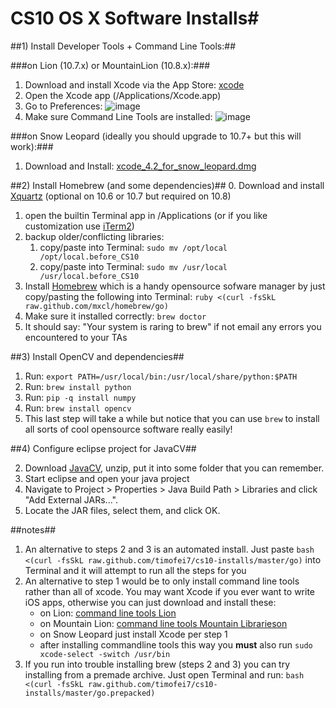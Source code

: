 # CS10 OS X Software Installs#






##1) Install Developer Tools + Command Line Tools:##

###on Lion (10.7.x) or MountainLion (10.8.x):###



1. Download and install Xcode via the App Store: [xcode](http://itunes.apple.com/us/app/xcode)
2. Open the Xcode app (/Applications/Xcode.app)
3. Go to Preferences:
![image](https://raw.github.com/timofei7/cs10-installs/master/images//goto_preferences.png)
4. Make sure Command Line Tools are installed:
![image](https://raw.github.com/timofei7/cs10-installs/master/images/preferences_window.png)


###on Snow Leopard (ideally you should upgrade to 10.7+ but this will work):###


1. Download and Install:  [xcode_4.2_for_snow_leopard.dmg](http://www.cs.dartmouth.edu/~tim/cs10/xcode_4.2_for_snow_leopard.dmg)



##2) Install Homebrew (and some dependencies)##
0. Download and install [Xquartz](http://xquartz.macosforge.org/) (optional on 10.6 or 10.7 but required on 10.8)
1. open the builtin Terminal app in /Applications (or if you like customization use [iTerm2](http://www.iterm2.com/))
2. backup older/conflicting libraries:
	1. copy/paste into Terminal: `sudo mv /opt/local /opt/local.before_CS10` 
	2. copy/paste into Terminal: `sudo mv /usr/local /usr/local.before_CS10`
3. Install [Homebrew](http://mxcl.github.com/homebrew/) which is a handy opensource sofware manager by just copy/pasting the following into Terminal:  `ruby <(curl -fsSkL raw.github.com/mxcl/homebrew/go)`
4. Make sure it installed correctly: `brew doctor`
5. It should say: "Your system is raring to brew" if not email any errors you encountered to your TAs

##3) Install OpenCV and dependencies##

1. Run: `export PATH=/usr/local/bin:/usr/local/share/python:$PATH`
2. Run: `brew install python`
3. Run: `pip -q install numpy`
4. Run: `brew install opencv`
3. This last step will take a while but notice that you can use `brew` to install all sorts of cool opensource software really easily!


##4) Configure eclipse project for JavaCV##

2. Download [JavaCV](http://javacv.googlecode.com/files/javacv-0.2-bin.zip), unzip, put it into some folder that you can remember.
3. Start eclipse and open your java project
4. Navigate to Project > Properties > Java Build Path > Libraries and click "Add External JARs...".
4. Locate the JAR files, select them, and click OK.



##notes##
1. An alternative to steps 2 and 3 is an automated install. Just paste `bash <(curl -fsSkL raw.github.com/timofei7/cs10-installs/master/go)` into Terminal and it will attempt to run all the steps for you
2. An alternative to step 1 would be to only install command line tools rather than all of xcode. You may want Xcode if you ever want to write iOS apps, otherwise you can just download and install these:
	* on Lion:  [command line tools Lion](http://www.cs.dartmouth.edu/~tim/cs10/command_line_tools_for_xcode_os_x_lion_aug_2012.dmg)
	* on Mountain Lion: [command line tools Mountain Librarieson](http://www.cs.dartmouth.edu/~tim/cs10/command_line_tools_for_xcode_os_x_mountain_lion_aug_2012.dmg)
	* on Snow Leopard just install Xcode per step 1
    * after installing commandline tools this way you **must** also run `sudo xcode-select -switch /usr/bin`
3.  If you run into trouble installing brew (steps 2 and 3) you can try installing from a premade archive.  Just open Terminal and run:  `bash <(curl -fsSkL raw.github.com/timofei7/cs10-installs/master/go.prepacked)`
	











